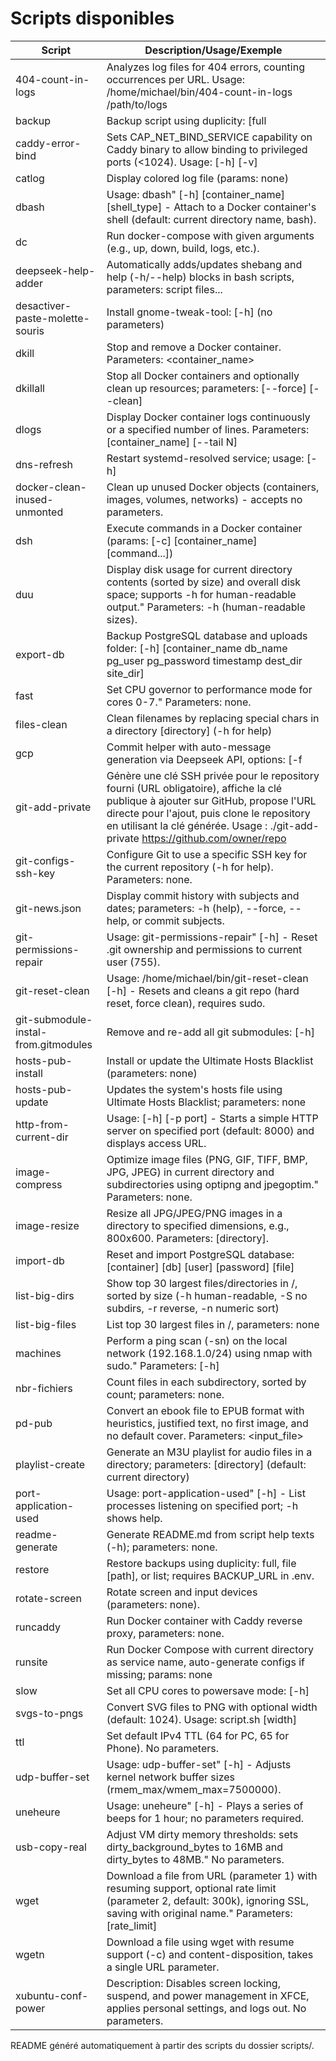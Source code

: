 # Scripts disponibles

| Script | Description/Usage/Exemple |
|--------|--------------------------|
| 404-count-in-logs | Analyzes log files for 404 errors, counting occurrences per URL. Usage: /home/michael/bin/404-count-in-logs /path/to/logs |
| backup | Backup script using duplicity: [full|local] (parameters: BACKUP_URL from .env) |
| caddy-error-bind | Sets CAP_NET_BIND_SERVICE capability on Caddy binary to allow binding to privileged ports (<1024). Usage: [-h] [-v] |
| catlog | Display colored log file (params: none) |
| dbash | Usage: dbash" [-h] [container_name] [shell_type] - Attach to a Docker container's shell (default: current directory name, bash). |
| dc | Run docker-compose with given arguments (e.g., up, down, build, logs, etc.). |
| deepseek-help-adder | Automatically adds/updates shebang and help (-h/--help) blocks in bash scripts, parameters: script files... |
| desactiver-paste-molette-souris | Install gnome-tweak-tool: [-h] (no parameters) |
| dkill | Stop and remove a Docker container. Parameters: <container_name> |
| dkillall | Stop all Docker containers and optionally clean up resources; parameters: [--force] [--clean] |
| dlogs | Display Docker container logs continuously or a specified number of lines. Parameters: [container_name] [--tail N] |
| dns-refresh | Restart systemd-resolved service; usage: [-h] |
| docker-clean-inused-unmonted | Clean up unused Docker objects (containers, images, volumes, networks) - accepts no parameters. |
| dsh | Execute commands in a Docker container (params: [-c] [container_name] [command...]) |
| duu | Display disk usage for current directory contents (sorted by size) and overall disk space; supports -h for human-readable output." Parameters: -h (human-readable sizes). |
| export-db | Backup PostgreSQL database and uploads folder: [-h] [container_name db_name pg_user pg_password timestamp dest_dir site_dir] |
| fast | Set CPU governor to performance mode for cores 0-7." Parameters: none. |
| files-clean | Clean filenames by replacing special chars in a directory [directory] (-h for help) |
| gcp | Commit helper with auto-message generation via Deepseek API, options: [-f|--force] [-p|--passtest] [-h|--help] |
| git-add-private | Génère une clé SSH privée pour le repository fourni (URL obligatoire), affiche la clé publique à ajouter sur GitHub, propose l'URL directe pour l'ajout, puis clone le repository en utilisant la clé générée. Usage : ./git-add-private https://github.com/owner/repo |
| git-configs-ssh-key | Configure Git to use a specific SSH key for the current repository (-h for help). Parameters: none. |
| git-news.json | Display commit history with subjects and dates; parameters: -h (help), --force, --help, or commit subjects. |
| git-permissions-repair | Usage: git-permissions-repair" [-h] - Reset .git ownership and permissions to current user (755). |
| git-reset-clean | Usage: /home/michael/bin/git-reset-clean [-h] - Resets and cleans a git repo (hard reset, force clean), requires sudo. |
| git-submodule-instal-from.gitmodules | Remove and re-add all git submodules: [-h] |
| hosts-pub-install | Install or update the Ultimate Hosts Blacklist (parameters: none) |
| hosts-pub-update | Updates the system's hosts file using Ultimate Hosts Blacklist; parameters: none |
| http-from-current-dir | Usage: [-h] [-p port] - Starts a simple HTTP server on specified port (default: 8000) and displays access URL. |
| image-compress | Optimize image files (PNG, GIF, TIFF, BMP, JPG, JPEG) in current directory and subdirectories using optipng and jpegoptim." Parameters: none. |
| image-resize | Resize all JPG/JPEG/PNG images in a directory to specified dimensions, e.g., 800x600. Parameters: <dimensions> [directory]. |
| import-db | Reset and import PostgreSQL database: [container] [db] [user] [password] [file] |
| list-big-dirs | Show top 30 largest files/directories in /, sorted by size (-h human-readable, -S no subdirs, -r reverse, -n numeric sort) |
| list-big-files | List top 30 largest files in /, parameters: none |
| machines | Perform a ping scan (-sn) on the local network (192.168.1.0/24) using nmap with sudo." Parameters: [-h] |
| nbr-fichiers | Count files in each subdirectory, sorted by count; parameters: none. |
| pd-pub | Convert an ebook file to EPUB format with heuristics, justified text, no first image, and no default cover. Parameters: <input_file> |
| playlist-create | Generate an M3U playlist for audio files in a directory; parameters: [directory] (default: current directory) |
| port-application-used | Usage: port-application-used" [-h] <port> - List processes listening on specified port; -h shows help. |
| readme-generate | Generate README.md from script help texts (-h); parameters: none. |
| restore | Restore backups using duplicity: full, file [path], or list; requires BACKUP_URL in .env. |
| rotate-screen | Rotate screen and input devices (parameters: none). |
| runcaddy | Run Docker container with Caddy reverse proxy, parameters: none. |
| runsite | Run Docker Compose with current directory as service name, auto-generate configs if missing; params: none |
| slow | Set all CPU cores to powersave mode: [-h] |
| svgs-to-pngs | Convert SVG files to PNG with optional width (default: 1024). Usage: script.sh [width] |
| ttl | Set default IPv4 TTL (64 for PC, 65 for Phone). No parameters. |
| udp-buffer-set | Usage: udp-buffer-set" [-h] - Adjusts kernel network buffer sizes (rmem_max/wmem_max=7500000). |
| uneheure | Usage: uneheure" [-h] - Plays a series of beeps for 1 hour; no parameters required. |
| usb-copy-real | Adjust VM dirty memory thresholds: sets dirty_background_bytes to 16MB and dirty_bytes to 48MB." No parameters. |
| wget | Download a file from URL (parameter 1) with resuming support, optional rate limit (parameter 2, default: 300k), ignoring SSL, saving with original name." Parameters: <URL> [rate_limit] |
| wgetn | Download a file using wget with resume support (-c) and content-disposition, takes a single URL parameter. |
| xubuntu-conf-power | Description: Disables screen locking, suspend, and power management in XFCE, applies personal settings, and logs out. No parameters. |

README généré automatiquement à partir des scripts du dossier scripts/.
